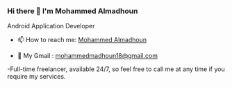 ### Hi there 👋 I'm Mohammed Almadhoun

Android Application Developer


- 📫 How to reach me: <a class="badge-base__link LI-simple-link" href="https://ps.linkedin.com/in/moe-madhoun?trk=profile-badge">Mohammed Almadhoun</a>
              
- 💬 My Gmail : mohammedmadhoun18@gmail.com

-Full-time freelancer, available 24/7, so feel free to call me at any time if you require my services.

              
